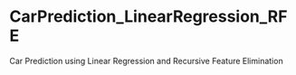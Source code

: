 # CarPrediction_LinearRegression_RFE
Car Prediction using Linear Regression and Recursive Feature Elimination
